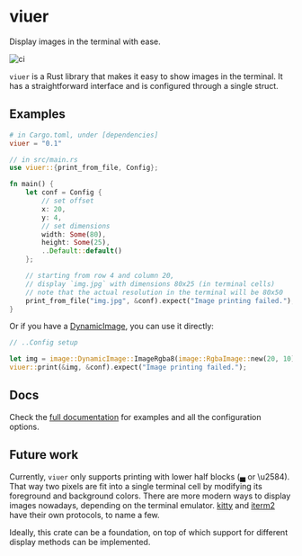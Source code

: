 # viuer
Display images in the terminal with ease.

![ci](https://github.com/atanunq/viuer/workflows/Rust/badge.svg)

`viuer` is a Rust library that makes it easy to show images in the terminal. It has a straightforward
interface and is configured through a single struct.

## Examples

```toml
# in Cargo.toml, under [dependencies]
viuer = "0.1"
```
```rust
// in src/main.rs
use viuer::{print_from_file, Config};

fn main() {
    let conf = Config {
        // set offset
        x: 20,
        y: 4,
        // set dimensions
        width: Some(80),
        height: Some(25),
        ..Default::default()
    };

    // starting from row 4 and column 20,
    // display `img.jpg` with dimensions 80x25 (in terminal cells)
    // note that the actual resolution in the terminal will be 80x50
    print_from_file("img.jpg", &conf).expect("Image printing failed.");
}
```

Or if you have a [DynamicImage](https://docs.rs/image/*/image/enum.DynamicImage.html), you can use it directly:
```rust
// ..Config setup

let img = image::DynamicImage::ImageRgba8(image::RgbaImage::new(20, 10));
viuer::print(&img, &conf).expect("Image printing failed.");
```

## Docs
Check the [full documentation](https://docs.rs/crate/viuer) for examples and all the configuration options.

## Future work

Currently, `viuer` only supports printing with lower half blocks (▄ or \u2584). That way two pixels
are fit into a single terminal cell by modifying its foreground and background colors. There are more
modern ways to display images nowadays, depending on the terminal emulator. [kitty](https://sw.kovidgoyal.net/kitty/graphics-protocol.html)
and [iterm2](https://www.iterm2.com/documentation-images.html) have their own protocols, to name a few.

Ideally, this crate can be a foundation, on top of which support for different display methods can be implemented.
